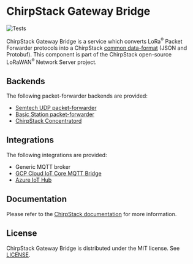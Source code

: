 # ChirpStack Gateway Bridge

![Tests](https://github.com/fraanx/chirpstack-gateway-bridge/actions/workflows/main.yml/badge.svg?branch=master)

ChirpStack Gateway Bridge is a service which converts LoRa<sup>&reg;</sup> Packet Forwarder protocols
into a ChirpStack [common data-format](https://github.com/fraanx/chirpstack/blob/master/api/proto/gw/gw.proto) (JSON and Protobuf).
This component is part of the ChirpStack open-source LoRaWAN<sup>&reg;</sup> Network Server project.

## Backends

The following packet-forwarder backends are provided:

* [Semtech UDP packet-forwarder](https://github.com/Lora-net/packet_forwarder)
* [Basic Station packet-forwarder](https://github.com/lorabasics/basicstation)
* [ChirpStack Concentratord](https://github.com/brocaar/chirpstack-concentratord/)

## Integrations

The following integrations are provided:

* Generic MQTT broker
* [GCP Cloud IoT Core MQTT Bridge](https://cloud.google.com/iot-core/)
* [Azure IoT Hub](https://azure.microsoft.com/en-us/services/iot-hub/)

## Documentation

Please refer to the [ChirpStack documentation](https://www.chirpstack.io/) for
more information.

## License

ChirpStack Gateway Bridge is distributed under the MIT license. See 
[LICENSE](https://github.com/fraanx/chirpstack-gateway-bridge/blob/master/LICENSE).

